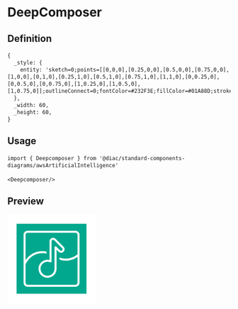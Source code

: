 # DeepComposer

## Definition

```
{
  _style: { 
    entity: 'sketch=0;points=[[0,0,0],[0.25,0,0],[0.5,0,0],[0.75,0,0],[1,0,0],[0,1,0],[0.25,1,0],[0.5,1,0],[0.75,1,0],[1,1,0],[0,0.25,0],[0,0.5,0],[0,0.75,0],[1,0.25,0],[1,0.5,0],[1,0.75,0]];outlineConnect=0;fontColor=#232F3E;fillColor=#01A88D;strokeColor=#ffffff;dashed=0;verticalLabelPosition=bottom;verticalAlign=top;align=center;html=1;fontSize=12;fontStyle=0;aspect=fixed;shape=mxgraph.aws4.resourceIcon;resIcon=mxgraph.aws4.deepcomposer;',
  },
  _width: 60,
  _height: 60,
}
```

## Usage

```
import { Deepcomposer } from '@diac/standard-components-diagrams/awsArtificialIntelligence'

<Deepcomposer/>
```

## Preview

<img src="./deepcomposer.png" width="200"/>
